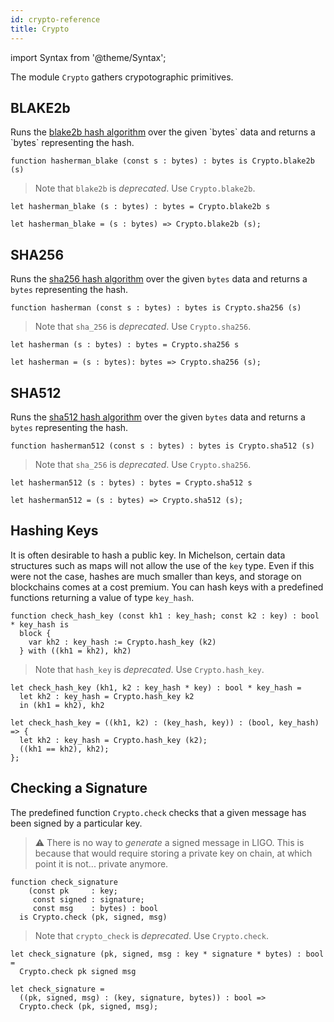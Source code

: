 ```yaml
---
id: crypto-reference
title: Crypto
---
```


import Syntax from '@theme/Syntax';

The module `Crypto` gathers crypotographic primitives.

## BLAKE2b

Runs the [blake2b hash algorithm](https://en.wikipedia.org/wiki/BLAKE_(hash_function)#BLAKE2)
over the given `bytes` data and returns a `bytes` representing the hash.



<Syntax syntax="pascaligo">

```pascaligo group=crypto
function hasherman_blake (const s : bytes) : bytes is Crypto.blake2b (s)
```

> Note that `blake2b` is *deprecated*. Use `Crypto.blake2b`.

</Syntax>
<Syntax syntax="cameligo">

```cameligo group=crypto
let hasherman_blake (s : bytes) : bytes = Crypto.blake2b s
```

</Syntax>
<Syntax syntax="reasonligo">

```reasonligo group=crypto
let hasherman_blake = (s : bytes) => Crypto.blake2b (s);
```

</Syntax>


## SHA256

Runs the [sha256 hash algorithm](https://en.wikipedia.org/wiki/SHA-2)
over the given `bytes` data and returns a `bytes` representing the
hash.


<Syntax syntax="pascaligo">

```pascaligo group=crypto
function hasherman (const s : bytes) : bytes is Crypto.sha256 (s)
```

> Note that `sha_256` is *deprecated*. Use `Crypto.sha256`.

</Syntax>
<Syntax syntax="cameligo">

```cameligo group=crypto
let hasherman (s : bytes) : bytes = Crypto.sha256 s
```

</Syntax>
<Syntax syntax="reasonligo">

```reasonligo group=crypto
let hasherman = (s : bytes): bytes => Crypto.sha256 (s);
```

</Syntax>


## SHA512

Runs the [sha512 hash algorithm](https://en.wikipedia.org/wiki/SHA-2)
over the given `bytes` data and returns a `bytes` representing the
hash.



<Syntax syntax="pascaligo">

```pascaligo group=crypto
function hasherman512 (const s : bytes) : bytes is Crypto.sha512 (s)
```

> Note that `sha_256` is *deprecated*. Use `Crypto.sha256`.

</Syntax>
<Syntax syntax="cameligo">

```cameligo group=crypto
let hasherman512 (s : bytes) : bytes = Crypto.sha512 s
```

</Syntax>
<Syntax syntax="reasonligo">

```reasonligo group=crypto
let hasherman512 = (s : bytes) => Crypto.sha512 (s);
```

</Syntax>


## Hashing Keys

It is often desirable to hash a public key. In Michelson, certain data
structures such as maps will not allow the use of the `key` type. Even
if this were not the case, hashes are much smaller than keys, and
storage on blockchains comes at a cost premium. You can hash keys with
a predefined functions returning a value of type `key_hash`.


<Syntax syntax="pascaligo">

```pascaligo group=b
function check_hash_key (const kh1 : key_hash; const k2 : key) : bool * key_hash is
  block {
    var kh2 : key_hash := Crypto.hash_key (k2)
  } with ((kh1 = kh2), kh2)
```

> Note that `hash_key` is *deprecated*. Use `Crypto.hash_key`.

</Syntax>
<Syntax syntax="cameligo">

```cameligo group=b
let check_hash_key (kh1, k2 : key_hash * key) : bool * key_hash =
  let kh2 : key_hash = Crypto.hash_key k2
  in (kh1 = kh2), kh2
```

</Syntax>
<Syntax syntax="reasonligo">

```reasonligo group=b
let check_hash_key = ((kh1, k2) : (key_hash, key)) : (bool, key_hash) => {
  let kh2 : key_hash = Crypto.hash_key (k2);
  ((kh1 == kh2), kh2);
};
```

</Syntax>


## Checking a Signature

The predefined function `Crypto.check` checks that a given message has
been signed by a particular key.

> ⚠️ There is no way to *generate* a signed message in LIGO. This is
> because that would require storing a private key on chain, at which
> point it is not... private anymore.


<Syntax syntax="pascaligo">

```pascaligo group=crypto
function check_signature
    (const pk     : key;
     const signed : signature;
     const msg    : bytes) : bool
  is Crypto.check (pk, signed, msg)
```

> Note that `crypto_check` is *deprecated*. Use `Crypto.check`.

</Syntax>
<Syntax syntax="cameligo">

```cameligo group=crypto
let check_signature (pk, signed, msg : key * signature * bytes) : bool =
  Crypto.check pk signed msg
```

</Syntax>
<Syntax syntax="reasonligo">

```reasonligo group=crypto
let check_signature =
  ((pk, signed, msg) : (key, signature, bytes)) : bool =>
  Crypto.check (pk, signed, msg);
```

</Syntax>

